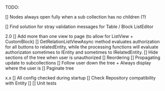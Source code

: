 TODO:

[] Nodes always open fully when a sub collection has no children (?)

[] Find solution for stray validation messages for Table / Block ListEditor

2.0
[] Add more than one view to page (to allow for ListView + CustomBlock)
[] GetRelationListViewAsync method evaluates authorization for all buttons to relatedEntity, while the processing functions will evaluate authorizaton sometimes to IEntity and sometimes to IRelatedEntity.
[] Hide sections of the tree when user is unauthorized
[] Reordering
[] Propagating update to subcollections
[] Follow user down the tree + Always display where the user is
[] Paginate tree

x.x
[] All config checked during startup
    [] Check Repository compatibility with Entity
    []
[] Unit tests
